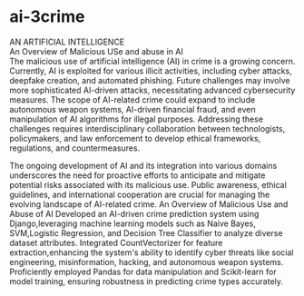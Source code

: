 # ai-3crime
AN ARTIFICIAL INTELLIGENCE
<br>
An Overview of Malicious USe and abuse in AI
<br>
     The malicious use of artificial intelligence (AI) in crime is a growing concern. Currently, AI is exploited for various illicit activities, including cyber attacks, deepfake creation, and automated phishing. Future challenges may involve more sophisticated AI-driven attacks, necessitating advanced cybersecurity measures.
     The scope of AI-related crime could expand to include autonomous weapon systems, AI-driven financial fraud, and even manipulation of AI algorithms for illegal purposes. Addressing these challenges requires interdisciplinary collaboration between technologists, policymakers, and law enforcement to develop ethical frameworks, regulations, and countermeasures.

The ongoing development of AI and its integration into various domains underscores the need for proactive efforts to anticipate and mitigate potential risks associated with its malicious use. Public awareness, ethical guidelines, and international cooperation are crucial for managing the evolving landscape of AI-related crime.
       An Overview of Malicious Use and Abuse of AI Developed an AI-driven crime prediction system using Django,leveraging machine learning models such as Naive Bayes, SVM,Logistic Regression, and Decision Tree Classifier to analyze diverse dataset attributes. Integrated CountVectorizer for feature extraction,enhancing the system's ability to identify cyber threats like social 
engineering, misinformation, hacking, and autonomous weapon systems. Proficiently employed Pandas for data manipulation and Scikit-learn for model training, ensuring robustness in predicting crime 
types accurately. 
